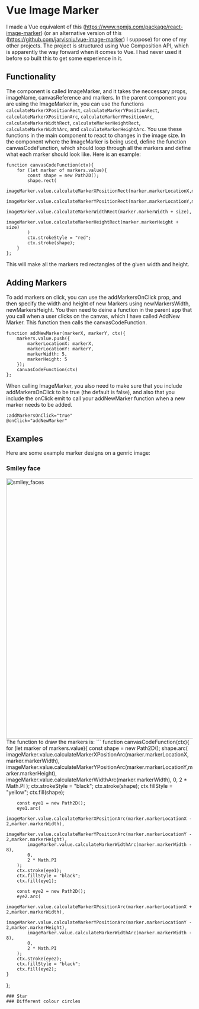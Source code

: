 # Vue Image Marker

I made a Vue equivalent of this (https://www.npmjs.com/package/react-image-marker) (or an alternative version of this (https://github.com/jarvisniu/vue-image-marker) I suppose) for one of my other projects. The project is structured using Vue Composition API, which is apparently the way forward when it comes to Vue. I had never used it before so built this to get some experience in it. 

## Functionality
The component is called ImageMarker, and it takes the neccessary props, imageName, canvasReference and markers. In the parent component you are using the ImageMarker in, you can use the functions               `calculateMarkerXPositionRect`, 
`calculateMarkerYPositionRect`, 
`calculateMarkerXPositionArc`,
`calculateMarkerYPositionArc`,
`calculateMarkerWidthRect`, 
`calculateMarkerHeightRect`,
`calculateMarkerWidthArc`, and
`calculateMarkerHeightArc`. 
You use these functions in the main component to  react to changes in the image size. In the component where the ImageMarker is being used, define the function canvasCodeFunction, which should loop through all the markers and define what each marker should look like. Here is an example: 
```
function canvasCodeFunction(ctx){
    for (let marker of markers.value){
        const shape = new Path2D();
        shape.rect(
            imageMarker.value.calculateMarkerXPositionRect(marker.markerLocationX,marker.markerWidth),
            imageMarker.value.calculateMarkerYPositionRect(marker.markerLocationY,marker.markerHeight),
            imageMarker.value.calculateMarkerWidthRect(marker.markerWidth + size),
            imageMarker.value.calculateMarkerHeightRect(marker.markerHeight + size)
        )
        ctx.strokeStyle = "red";
        ctx.stroke(shape);
    }
};
```
This will make all the markers red rectangles of the given width and height.
## Adding Markers
To add markers on click, you can use the addMarkersOnClick prop, and then specify the width and height of new Markers using newMarkersWidth, newMarkersHeight. You then need to deine a function in the parent app that you call when a user clicks on the canvas, which I have called AddNew Marker. This function then calls the canvasCodeFunction.

```
function addNewMarker(markerX, markerY, ctx){
    markers.value.push({
        markerLocationX: markerX, 
        markerLocationY: markerY,  
        markerWidth: 5,
        markerHeight: 5
    });
    canvasCodeFunction(ctx)
};
```

When calling ImageMarker, you also need to make sure that you include addMarkersOnClick to be true (the default is false), and also that you include the onClick emit to call your addNewMarker function when a new marker needs to be added.
```
:addMarkersOnClick="true"
@onClick="addNewMarker"
```

## Examples

Here are some example marker designs on a genric image:
### Smiley face 
<img width="1052" height="703" alt="smiley_faces" src="https://github.com/user-attachments/assets/e4980301-f87c-492a-9c08-d4181c759bef" />
The function to draw the markers is:
```
function canvasCodeFunction(ctx){
    for (let marker of markers.value){
        const shape = new Path2D();
         shape.arc(
            imageMarker.value.calculateMarkerXPositionArc(marker.markerLocationX,marker.markerWidth),
            imageMarker.value.calculateMarkerYPositionArc(marker.markerLocationY,marker.markerHeight),
            imageMarker.value.calculateMarkerWidthArc(marker.markerWidth),
            0,
            2 * Math.PI
        );
        ctx.strokeStyle = "black";
        ctx.stroke(shape);
        ctx.fillStyle = "yellow";
        ctx.fill(shape); 

        const eye1 = new Path2D();
        eye1.arc(
            imageMarker.value.calculateMarkerXPositionArc(marker.markerLocationX - 2,marker.markerWidth),
            imageMarker.value.calculateMarkerYPositionArc(marker.markerLocationY - 2,marker.markerHeight),
            imageMarker.value.calculateMarkerWidthArc(marker.markerWidth - 8),
            0,
            2 * Math.PI
        );
        ctx.stroke(eye1);
        ctx.fillStyle = "black";
        ctx.fill(eye1);

        const eye2 = new Path2D();
        eye2.arc(
            imageMarker.value.calculateMarkerXPositionArc(marker.markerLocationX + 2,marker.markerWidth),
            imageMarker.value.calculateMarkerYPositionArc(marker.markerLocationY - 2,marker.markerHeight),
            imageMarker.value.calculateMarkerWidthArc(marker.markerWidth - 8),
            0,
            2 * Math.PI
        );
        ctx.stroke(eye2);
        ctx.fillStyle = "black";
        ctx.fill(eye2);
    }
};
```
### Star 
### Different colour circles
